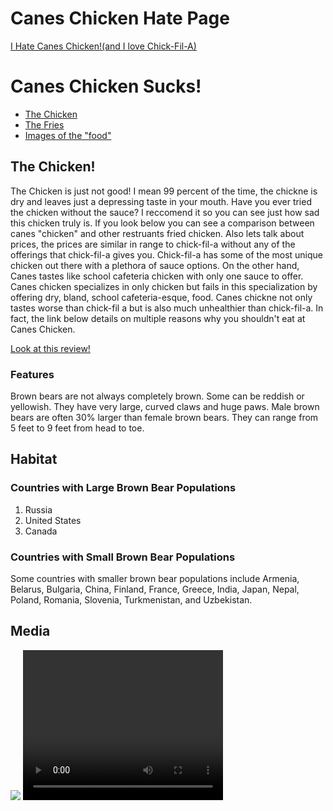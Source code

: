 # Canes Chicken Hate Page

<html>


<head>
 
</head>


<body>
 <nav>
   <a href="./index.html">I Hate Canes Chicken!(and I love Chick-Fil-A) </a>
 </nav>
 <h1>Canes Chicken Sucks!</h1>
 <nav>
   <ul>
     <li><a href="#introduction">The Chicken</a></li>
     <li><a href="#habitat">The Fries</a></li>
     <li><a href="#media">Images of the "food"</a></li>
   </ul>
 </nav>
 <div id="introduction">
   <h2>The Chicken!</h2>
   <p> The Chicken is just not good! I mean 99 percent of the time, the chickne is dry and leaves just a depressing taste in your mouth. Have you ever tried the chicken without the sauce? I reccomend it so you can see just how sad this chicken truly is. If you look below you can see a comparison between canes "chicken" and other restruants fried chicken. Also lets talk about prices, the prices are similar in range to chick-fil-a without any of the offerings that chick-fil-a gives you. Chick-fil-a has some of the most unique chicken out there with a plethora of sauce options. On the other hand, Canes tastes like school cafeteria chicken with only one sauce to offer. Canes chicken specializes in only chicken but fails in this specialization by offering dry, bland, school cafeteria-esque, food. Canes chickne not only tastes worse than chick-fil a but is also much unhealthier than chick-fil-a. In fact, the link below details on multiple reasons why you shouldn't eat at Canes Chicken.  </p>
   <a href="https://www.mashed.com/472294/why-you-should-think-twice-before-eating-at-raising-canes/" target="_blank">Look at this review!</a>
  
   <h3>Features</h3>
   <p>Brown bears are not always completely brown. Some can be reddish or yellowish. They have very large, curved claws and huge paws. Male brown bears are often 30% larger than female brown bears. They can range from 5 feet to 9 feet from head to toe.</p>
 </div>
 <div id="habitat">
   <h2>Habitat</h2>
   <h3>Countries with Large Brown Bear Populations</h3>
   <ol>
     <li>Russia</li>
     <li>United States</li>
     <li>Canada</li>
   </ol>
   <h3>Countries with Small Brown Bear Populations</h3>
   <p>Some countries with smaller brown bear populations include Armenia, Belarus, Bulgaria, China, Finland, France, Greece, India, Japan, Nepal, Poland, Romania, Slovenia, Turkmenistan, and Uzbekistan.</p>
 </div>
 <div id="media">
   <h2>Media</h2>
   <img src="https://content.codecademy.com/courses/web-101/web101-image_brownbear.jpg" />
   <video src="https://content.codecademy.com/courses/freelance-1/unit-1/lesson-2/htmlcss1-vid_brown-bear.mp4" height="240" width="320" controls>Video not supported</video>
 </div>
</body>


</html>



